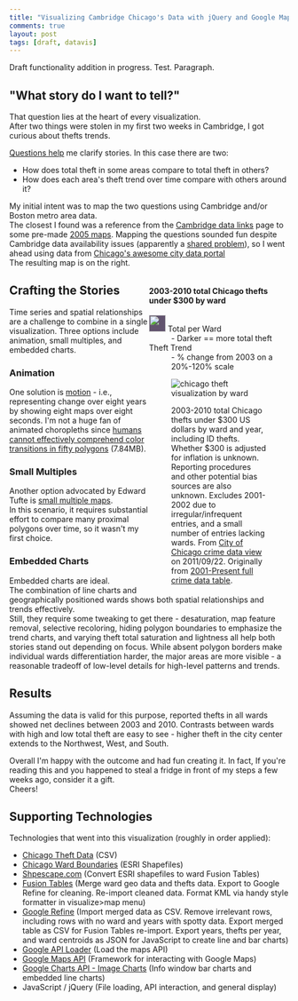 ```yaml
---
title: "Visualizing Cambridge Chicago's Data with jQuery and Google Maps + Charts + Refine + Fusion Tables"
comments: true
layout: post
tags: [draft, datavis]
---
```


Draft functionality addition in progress.  Test. Paragraph.

## "What story do I want to tell?"

That question lies at the heart of every visualization.  
After two things were stolen in my first two weeks in Cambridge, I got curious about thefts trends.

[Questions help](http://flowingdata.com/2010/04/29/visualizing-data-ask-a-question-first/) me clarify stories. In this case there are two:
 - How does total theft in some areas compare to total theft in others?
 - How does each area's theft trend over time compare with others around it?

My initial intent was to map the two questions using Cambridge and/or Boston metro area data.  
The closest I found was a reference from the [Cambridge data links](http://www2.cambridgema.gov/cdd/data/datalinks.html) page to some pre-made [2005 maps](http://www.caliper.com/Maptitude/MassStats/Map.aspx).  Mapping the questions sounded fun despite Cambridge data availability issues (apparently a <a href="http://bostonography.com/2011/autumn-streets/" target="_blank">shared problem</a>), so I went ahead using data from <a href="https://data.cityofchicago.org/">Chicago's awesome city data portal</a>  
The resulting map is on the right.

<div style="width:50%; float:right; clear:none;">
  <h4>2003-2010 total Chicago thefts under $300 by ward</h4>
  <div>
    <dl id="thefts-map-legend">
      <div>
        <dt id="legend-totals">
          <img style="background-color: #61536e" height="30" src="//maps.gstatic.com/mapfiles/transparent.png" width="30" /> Total per Ward
        </dt>
        <dd>- Darker == more total theft</dd>
      </div>
      <div>
        <dt id="legend-trends"> Theft Trend</dt>
        <dd>- % change from 2003 on a 20%-120% scale</dd>
      </div>
    </dl>
  </div>
  <figure>
    <div id="chicago-theft-yrs"><img src="//images/chicago-theft-map.png" alt="chicago theft visualization by ward" /></div>
    <figcaption class="clear-none">
    <p>
      2003-2010 total Chicago thefts under $300 US dollars by ward and year, including ID thefts.  
      Whether $300 is adjusted for inflation is unknown.  
       Reporting procedures and other potential bias sources are also unknown.  
        Excludes 2001-2002 due to irregular/infrequent entries, and a small number of entries lacking wards. From <a href="https://data.cityofchicago.org/Public-Safety/2001-present-Theft-300-by-ward-year/jq8x-ret8">City of Chicago crime data view</a> on 2011/09/22. Originally from <a href="https://data.cityofchicago.org/Public-Safety/Crimes-2001-to-present/ijzp-q8t2">2001-Present full crime data table</a>.
    </p>
    </figcaption>
  </figure>
</div>

##  Crafting the Stories 
Time series and spatial relationships are a challenge to combine in a single visualization. Three options include animation, small multiples, and embedded charts.

### Animation 
One solution is <a href="http://www.youtube.com/watch?v=pM8XbzdlZIg" target="_blank">motion</a> - i.e., representing change over eight years by showing eight maps over eight seconds. I'm not a huge fan of animated choropleths since <a href="http://thecartofish.com/fish_thesis.pdf" target="_blank">humans cannot effectively comprehend color transitions in fifty polygons</a> (7.84MB).

### Small Multiples
Another option advocated by Edward Tufte is <a href="http://www.juiceanalytics.com/writing/better-know-visualization-small-multiples/" target="_blank">small multiple maps</a>.  
In this scenario, it requires substantial effort to compare many proximal polygons over time, so it wasn't my first choice.

### Embedded Charts
Embedded charts are ideal.  
The combination of line charts and geographically positioned wards shows both spatial relationships and trends effectively.  
Still, they require some tweaking to get there - desaturation, map feature removal, selective recoloring, hiding polygon boundaries to emphasize the trend charts, and varying theft total saturation and lightness all help both stories stand out depending on focus. While absent polygon borders make individual wards differentiation harder, the major areas are more visible - a reasonable tradeoff of low-level details for high-level patterns and trends.

## Results
Assuming the data is valid for this purpose, reported thefts in all wards showed net declines between 2003 and 2010.  Contrasts between wards with high and low total theft are easy to see - higher theft in the city center extends to the Northwest, West, and South.

Overall I'm happy with the outcome and had fun creating it. In fact, If you're reading this and you happened to steal a fridge in front of my steps a few weeks ago, consider it a gift.  
Cheers!

## Supporting Technologies
Technologies that went into this visualization (roughly in order applied):
<ul>
<li><a href="https://data.cityofchicago.org/Public-Safety/Crimes-2001-to-present/ijzp-q8t2">Chicago Theft Data</a> (CSV)</li>
<li><a href="https://data.cityofchicago.org/browse?limitTo=blob">Chicago Ward Boundaries</a> (ESRI Shapefiles)</li>
<li><a title="http://www.shpescape.com/" href="http://www.shpescape.com/">Shpescape.com</a> (Convert ESRI shapefiles to ward Fusion Tables)</li>
<li><a href="www.google.com/fusiontables/Home" target="_blank">Fusion Tables</a> (Merge ward geo data and thefts data. Export to Google Refine for cleaning. Re-import cleaned data. Format KML via handy style formatter in visualize&gt;map menu)</li>
<li><a href="http://code.google.com/p/google-refine/" target="_blank">Google Refine</a> (Import merged data as CSV. Remove irrelevant rows, including rows with no ward and years with spotty data.  
Export merged table as CSV for Fusion Tables re-import. Export years, thefts per year, and ward centroids as JSON for JavaScript to create line and bar charts)</li>
<li><a href="http://code.google.com/apis/loader/">Google API Loader</a> (Load the maps API)</li>
<li><a href="http://code.google.com/apis/maps/documentation/javascript/" target="_blank">Google Maps API</a> (Framework for interacting with Google Maps)</li>
<li><a href="http://code.google.com/apis/chart/image/" target="_blank">Google Charts API - Image Charts</a> (Info window bar charts and embedded line charts)</li>
<li>JavaScript / jQuery (File loading, API interaction, and general display)</li>
</ul>

